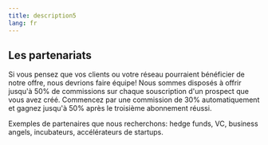 ```yaml
---
title: description5
lang: fr
---
```


## Les partenariats

Si vous pensez que vos clients ou votre réseau pourraient bénéficier de notre offre, nous devrions faire équipe! Nous sommes disposés à offrir jusqu'à 50% de commissions sur chaque souscription d'un prospect que vous avez créé. Commencez par une commission de 30% automatiquement et gagnez jusqu'à 50% après le troisième abonnement réussi.

Exemples de partenaires que nous recherchons: hedge funds, VC, business angels, incubateurs, accélérateurs de startups.
